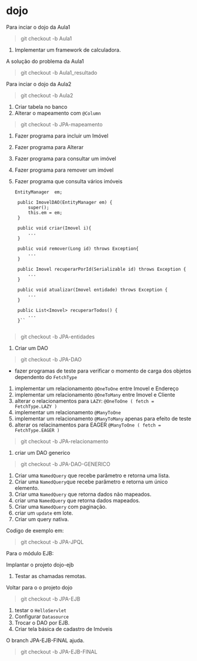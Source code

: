 # dojo


Para inciar o dojo da Aula1
>git checkout -b Aula1

1. Implementar um framework de calculadora.

A solução do problema da Aula1
>git checkout -b Aula1_resultado


Para inciar o dojo da Aula2
>git checkout -b Aula2

1. Criar tabela no banco
2. Alterar o mapeamento com `@Column`

>git checkout -b JPA-mapeamento

1. Fazer programa para incluir um Imóvel
2. Fazer programa para Alterar
3. Fazer programa para consultar um imóvel
4. Fazer programa para remover um imóvel
5. Fazer programa que consulta vários imóveis

   ```
   EntityManager  em;

	public ImovelDAO(EntityManager em) {
		super();
		this.em = em;
	}
	
	public void criar(Imovel i){
		...
	}
	
	public void remover(Long id) throws Exception{
		...
	}

	public Imovel recuperarPorId(Serializable id) throws Exception {
		...
	}
	
	public void atualizar(Imovel entidade) throws Exception {
		...
	}
	
	public List<Imovel> recuperarTodos() {
		...
	}`` 


>git checkout -b JPA-entidades

1. Criar um DAO

>git checkout -b JPA-DAO

* fazer programas de teste para verificar o momento de carga dos objetos dependento do ``FetchType``

1. implementar um relacionamento ``@OneToOne`` entre Imovel e Endereço 
2. implementar um relacionamento ``@OneToMany`` entre Imovel e Cliente
3. alterar o relacionamentos para ``LAZY``: ``@OneToOne ( fetch = FetchType.LAZY )``
4. implementar um relacionamento ``@ManyToOne`` 
4. implementar um relacionamento ``@ManyToMany``  apenas para efeito de teste
5. alterar os relacinamentos para EAGER ``@ManyToOne ( fetch = FetchType.EAGER )``

>git checkout -b JPA-relacionamento

1. criar um DAO generico

>git checkout -b JPA-DAO-GENERICO

1. Criar uma `NamedQuery` que recebe parâmetro e retorna uma lista.
2. Criar uma ``NamedQuery``que recebe parâmetro e retorna um único elemento.
3. Criar uma ``NamedQuery`` que retorna dados não mapeados.
4. criar uma ``NamedQuery`` que retorna dados mapeados.
5. Criar uma ``NamedQuery`` com paginação.
6. criar um `update` em lote.
7. Criar um query nativa.

Codigo de exemplo em:
>git checkout -b JPA-JPQL

Para o módulo EJB:

Implantar o projeto dojo-ejb  

1. Testar as chamadas remotas.

Voltar para o o projeto dojo

>git checkout -b JPA-EJB

1. testar o `HelloServlet`
2. Configurar `Datasource`
3. Trocar o DAO por EJB.
4. Criar tela básica de cadastro de Imóveis

O branch JPA-EJB-FINAL ajuda.
>git checkout -b JPA-EJB-FINAL
